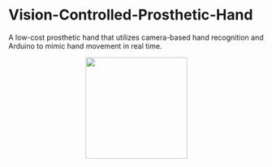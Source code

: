 # Vision-Controlled-Prosthetic-Hand
A low-cost prosthetic hand that utilizes camera-based hand recognition and Arduino to mimic hand movement in real time.


<div align="center">
  <img height="200" src="https://imgur.com/gallery/prosthetic-hand-bJkLmCJ"  />
</div>

###
